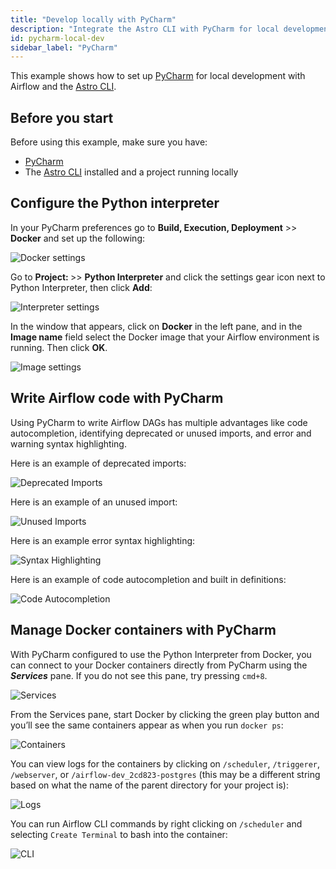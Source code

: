 ```yaml
---
title: "Develop locally with PyCharm"
description: "Integrate the Astro CLI with PyCharm for local development."
id: pycharm-local-dev
sidebar_label: "PyCharm"
---
```


This example shows how to set up [PyCharm]((https://www.jetbrains.com/pycharm/)) for local development with Airflow and the [Astro CLI](https://docs.astronomer.io/astro/cli/overview).

## Before you start

Before using this example, make sure you have:

- [PyCharm](https://www.jetbrains.com/pycharm/)
- The [Astro CLI](https://docs.astronomer.io/astro/cli/install-cli) installed and a project running locally

## Configure the Python interpreter

In your PyCharm preferences go to **Build, Execution, Deployment** >> **Docker** and set up the following:

![Docker settings](/img/examples/pycharm_local_dev_docker_settings.png)

Go to **Project: <your-project-name>** >> **Python Interpreter** and click the settings gear icon next to Python Interpreter, then click **Add**:

![Interpreter settings](/img/examples/pycharm_local_dev_interpreter.png)

In the window that appears, click on **Docker** in the left pane, and in the **Image name** field select the Docker image that your Airflow environment is running. Then click **OK**.

![Image settings](/img/examples/pycharm_local_dev_docker_image.png)

## Write Airflow code with PyCharm

Using PyCharm to write Airflow DAGs has multiple advantages like code autocompletion, identifying deprecated or unused imports, and error and warning syntax highlighting.

Here is an example of deprecated imports:

![Deprecated Imports](/img/examples/pycharm_local_dev_deprecated_imports.png)

Here is an example of an unused import:

![Unused Imports](/img/examples/pycharm_local_dev_unused_imports.png)

Here is an example error syntax highlighting:

![Syntax Highlighting](/img/examples/pycharm_local_dev_syntax_highlighting.png)

Here is an example of code autocompletion and built in definitions:

![Code Autocompletion](/img/examples/pycharm_local_dev_autocomplete.png)

## Manage Docker containers with PyCharm

With PyCharm configured to use the Python Interpreter from Docker, you can connect to your Docker containers directly from PyCharm using the ***Services*** pane. If you do not see this pane, try pressing `cmd+8`.

![Services](/img/examples/pycharm_local_dev_docker_services.png)

From the Services pane, start Docker by clicking the green play button and you’ll see the same containers appear as when you run `docker ps`:

![Containers](/img/examples/pycharm_local_dev_docker_containers.png)

You can view logs for the containers by clicking on `/scheduler`, `/triggerer`, `/webserver`, or `/airflow-dev_2cd823-postgres` (this may be a different string based on what the name of the parent directory for your project is):

![Logs](/img/examples/pycharm_local_dev_docker_logs.png)

You can run Airflow CLI commands by right clicking on `/scheduler` and selecting `Create Terminal` to bash into the container:

![CLI](/img/examples/pycharm_local_dev_docker_cli.png)
